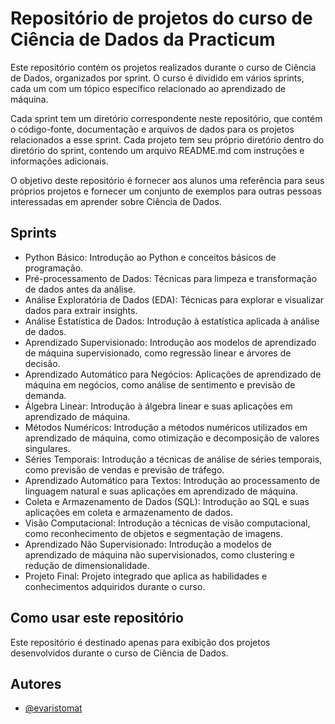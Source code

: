 
# Repositório de projetos do curso de Ciência de Dados da Practicum

Este repositório contém os projetos realizados durante o curso de Ciência de Dados, organizados por sprint. O curso é dividido em vários sprints, cada um com um tópico específico relacionado ao aprendizado de máquina.

Cada sprint tem um diretório correspondente neste repositório, que contém o código-fonte, documentação e arquivos de dados para os projetos relacionados a esse sprint. Cada projeto tem seu próprio diretório dentro do diretório do sprint, contendo um arquivo README.md com instruções e informações adicionais.

O objetivo deste repositório é fornecer aos alunos uma referência para seus próprios projetos e fornecer um conjunto de exemplos para outras pessoas interessadas em aprender sobre Ciência de Dados.

## Sprints

* Python Básico: Introdução ao Python e conceitos básicos de programação.
* Pré-processamento de Dados: Técnicas para limpeza e transformação de dados antes da análise.
* Análise Exploratória de Dados (EDA): Técnicas para explorar e visualizar dados para extrair insights.
* Análise Estatística de Dados: Introdução à estatística aplicada à análise de dados.
* Aprendizado Supervisionado: Introdução aos modelos de aprendizado de máquina supervisionado, como regressão linear e árvores de decisão.
* Aprendizado Automático para Negócios: Aplicações de aprendizado de máquina em negócios, como análise de sentimento e previsão de demanda.
* Álgebra Linear: Introdução à álgebra linear e suas aplicações em aprendizado de máquina.
* Métodos Numéricos: Introdução a métodos numéricos utilizados em aprendizado de máquina, como otimização e decomposição de valores singulares.
* Séries Temporais: Introdução a técnicas de análise de séries temporais, como previsão de vendas e previsão de tráfego.
* Aprendizado Automático para Textos: Introdução ao processamento de linguagem natural e suas aplicações em aprendizado de máquina.
* Coleta e Armazenamento de Dados (SQL): Introdução ao SQL e suas aplicações em coleta e armazenamento de dados.
* Visão Computacional: Introdução a técnicas de visão computacional, como reconhecimento de objetos e segmentação de imagens.
* Aprendizado Não Supervisionado: Introdução a modelos de aprendizado de máquina não supervisionados, como clustering e redução de dimensionalidade.
* Projeto Final: Projeto integrado que aplica as habilidades e conhecimentos adquiridos durante o curso.
 
## Como usar este repositório


Este repositório é destinado apenas para exibição dos projetos desenvolvidos durante o curso de Ciência de Dados.




## Autores

- [@evaristomat](https://www.github.com/evaristomat)

